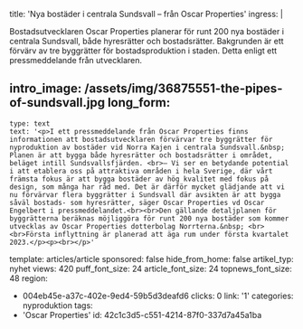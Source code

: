 title: 'Nya bostäder i centrala Sundsvall – från Oscar Properties'
ingress: |
  <p>Bostadsutvecklaren Oscar Properties planerar för runt 200 nya bostäder i centrala Sundsvall, både hyresrätter och bostadsrätter. Bakgrunden är ett förvärv av tre byggrätter för bostadsproduktion i staden. Detta enligt ett pressmeddelande från utvecklaren.
  </p>
  
intro_image: /assets/img/36875551-the-pipes-of-sundsvall.jpg
long_form:
  -
    type: text
    text: '<p>I ett pressmeddelande från Oscar Properties finns informationen att bostadsutvecklaren förvärvar tre byggrätter för nyproduktion av bostäder vid Norra Kajen i centrala Sundsvall.&nbsp; Planen är att bygga både hyresrätter och bostadsrätter i området, beläget intill Sundsvallsfjärden. <br>– Vi ser en betydande potential i att etablera oss på attraktiva områden i hela Sverige, där vårt främsta fokus är att bygga bostäder av hög kvalitet med fokus på design, som många har råd med. Det är därför mycket glädjande att vi nu förvärvar flera byggrätter i Sundsvall där avsikten är att bygga såväl bostads- som hyresrätter, säger Oscar Properties vd Oscar Engelbert i pressmeddelandet.<br><br>Den gällande detaljplanen för byggrätterna beräknas möjliggöra för runt 200 nya bostäder som kommer utvecklas av Oscar Properties dotterbolag Norrterna.&nbsp; <br><br>Första inflyttning är planerad att äga rum under första kvartalet 2023.</p><p><br></p>'
template: articles/article
sponsored: false
hide_from_home: false
artikel_typ: nyhet
views: 420
puff_font_size: 24
article_font_size: 24
topnews_font_size: 48
region:
  - 004eb45e-a37c-402e-9ed4-59b5d3deafd6
clicks: 0
link: '1'
categories: nyproduktion
tags:
  - 'Oscar Properties'
id: 42c1c3d5-c551-4214-87f0-337d7a45a1ba
